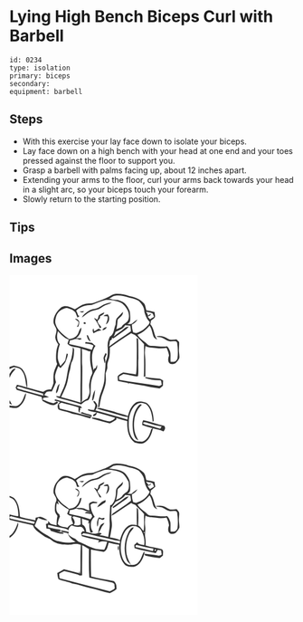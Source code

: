 # Lying High Bench Biceps Curl with Barbell
> 

``` 
id: 0234 
type: isolation 
primary: biceps 
secondary:  
equipment: barbell 
``` 

## Steps

 - With this exercise your lay face down to isolate your biceps.
 - Lay face down on a high bench with your head at one end and your toes pressed against the floor to support you.
 - Grasp a barbell with palms facing up, about 12 inches apart.
 - Extending your arms to the floor, curl your arms back towards your head in a slight arc, so your biceps touch your forearm.
 - Slowly return to the starting position.

## Tips


## Images

<svg width="250pt" height="300" viewBox="0 0 250 225" xmlns="http://www.w3.org/2000/svg">
  <g fill="#FFF">
    <path d="M0 0h250v225H0v-49.77c4.14.55 8.82 2.1 12.55-.68 5.63-4.2 9.13-11.23 9.37-18.22-2.3 2.6-2.77 6.2-4.45 9.15-1.85 3.52-4.59 7.16-8.66 8.12-2.94.31-5.88-.39-8.8-.66L0 173.96v-3.97c1.11.62 2.23 1.22 3.37 1.79-1.09-2.01-2.3-3.94-3.37-5.95v-29.72c1.73-4.68 5.19-8.31 8.31-12.09-4.31-.45-6.19 4.2-8.3 7.06L0 129.9v-5.31c1.91-.99 3.91-1.81 5.9-2.63 3.68.95 8.25 1.11 10.45 4.72 5.25 6.27 4.43 14.83 6.57 22.25-4.28-1.38-8.57-2.72-13-3.53-.58 1.23-1.17 2.47-1.77 3.71.52 1.01 1.05 2.01 1.57 3.02 10.95 3.18 21.92 6.26 32.9 9.34.36 1.72.75 3.45 1.12 5.17 4.62 2.22 9.06 5.49 14.34 5.69 2.64.23 4.48-1.98 6.49-3.29-.54-.55-1.09-1.1-1.63-1.64-1.5.86-3.01 1.7-4.54 2.52-5.07-.72-9.56-3.13-14.31-4.83.27-.87.53-1.73.79-2.58 2.53-.14 5.06-.33 7.57-.67-2.03-1.09-4.18-1.92-6.33-2.74 1.08-1.46 1.84-3.28 3.36-4.35 2.14-.82 4.52-.45 6.76-.63 1.91-4 3.77-8.02 5.44-12.13-.92-3.37-1.82-6.98-.89-10.45 1.02-3.78 2.47-7.43 3.94-11.06.75.67 2.24 2.01 2.98 2.67 2.76-3.07 6.17-5.9 7.29-10.05.96-2.8 2.35-5.55 2.32-8.58-.34-.17-1.02-.53-1.35-.71-1.16 2.89-1.1 6.06-1.97 9.01-1.88 2.82-4.33 5.19-6.46 7.82-1.21-3.16-2.85-6.23-3.35-9.6-.5-6.61.44-13.31 2.7-19.54-4.43-4.54-4.44-11.62-2.58-17.32 4.02 4.58 8.52 9.22 14.4 11.29-.62 1.81-1.35 3.6-1.76 5.47 4.21 5.15 11.79 3.71 17.41 6.19-.27 16.27.24 32.55-.2 48.82.05 7.65-.2 15.3.15 22.95-8.57-2.55-17.22-4.83-25.83-7.28 3.41-7.16 7.23-14.26 8.77-22.12.94-4.44 1.39-8.99 2.85-13.3 1.32-3.72.69-7.94 2.73-11.44 2.58-4.47 2.55-9.81 2.91-14.8.26-1.72-.81-3.12-1.67-4.47-.28 6.82-1.17 13.66-3.53 20.1-4.3 9.81-3.6 20.97-7.63 30.86-1.62 4.99-4.48 9.45-6.09 14.44-1.75-.23-3.5-.42-5.26-.54 1.72 2.32 4.74 2.72 7.31 3.51 8.83 2.32 17.67 4.63 26.31 7.58 2.63-2.51 5.56-4.89 9.23-5.6 4.25-4.57 3.04-11.18 3.43-16.85-.15-8.71 2.72-17.41 7.7-24.52 1.08-1.71.63-3.86.88-5.76-.75 1.53-1.47 3.07-2.19 4.62-.48.13-1.44.41-1.92.55-.21.56-.63 1.69-.84 2.26-2.05-10.61-4.17-22.88 2.57-32.3-1.54-1.24-3.08-2.49-4.44-3.93-2.88-.47-5.77-.83-8.67-1.14-.14.43-.43 1.29-.57 1.73 3.76.36 7.53.99 10.98 2.6-.69 1.97-1.36 3.96-2.1 5.92-9.89-3.22-20.04-5.43-30.19-7.67.42-1.64.83-3.28 1.22-4.93 4.15-.07 8.16-3.44 12.12-.81 1.04-.15 2.09-.29 3.13-.44l-.56-1.47c-2.25-.07-4.51-.12-6.77-.05 4.66-3.18 7.02-8.63 7.2-14.15-3.52 2.58-3.18 7.59-6.18 10.57-2.42 3.11-6.34 4.15-10.06 4.64-7.03-5.3-15.11-10.64-17.84-19.53-1.34-3.49-.28-7.17.66-10.61 1.75-6.18 7.9-10.3 14.05-11.13 4.17 1.08 8.76 2.45 11.44 6.09 1.08 2.15 1.67 4.51 2.81 6.63.95-.62 1.84-1.32 2.74-2.01-.47-.18-1.4-.55-1.86-.74-.66-2.21-1.57-4.34-2.66-6.38 5.44-5.43 13.1-7.43 20.59-7.51 6.25-2.23 12.38-5.2 18.92-6.63 7.34-.16 14.95 1 21.42 4.6 6.07 5 11.09 13.2 8.39 21.26-1.43 4.74-7.2 5.72-9.27 10.1-2.26.94-4.52 1.88-6.74 2.91 1.13-4.14 1.21-8.43 1.73-12.66 2.37-3.46 7.49-5.3 6.91-10.26-2.28 2.61-4.72 5.04-7.15 7.5-2.7 2.36-2.03 6.22-2.56 9.4-2.56 5.29-1.74 12.7-7.6 15.9-1.95 4.1-3.26 8.64-2.89 13.21.47 6.85.5 14.18-2.82 20.39.18 7.32-1.41 14.49-1.44 21.81-.23 7.39-3.17 14.28-5.65 21.13-2.1 5.64-2.04 11.73-3 17.6.47-.3 1.43-.91 1.9-1.22.57-4.28 1.57-8.49 2.47-12.71 2.07-6.89 5.44-13.48 6.05-20.74.39-3.7-.25-7.4-.08-11.1.81-3.01 2.63-5.8 2.14-9.05-.41-4.85 2.41-9.11 2.89-13.83.5-3.71.46-7.46.41-11.2 9.42-6.28 18.68-12.8 28.3-18.77 2.51 1.32 5.48 1.97 7.33 4.29 3.35 3.28 6.74 6.54 9.8 10.11-.26 14.37.45 28.76-.36 43.12.53-.12 1.61-.36 2.15-.48-.23-9.76.52-19.56-.64-29.28-.36-3.69.16-7.38.71-11.03 4.43 2.91 9.82 1.89 14.76 2.82 4.39.74 8.88.45 13.25-.29 1.47 3.24 2.73 6.6 3.28 10.14-1.21 3.06-1.93 6.91.1 9.77 2 2.64 5.56 1.54 8.19.66 2.15-1.8 3.81-4.16 5.19-6.57.66-2.41.03-4.97-.14-7.42-.68-4.8.46-9.62-.03-14.43-1.17-1.14-2.33-2.3-3.47-3.46-3.64.26-7.59 1.47-10.94-.63-4.63-2.78-10.13-5.13-15.55-3.13l.19.31c2.26.63 4.67.57 6.94 1.19 4.32 1.52 7.89 5.66 12.83 4.93 2.36.25 6.29-1.21 7.39 1.66 1 6.81 1.39 13.76.48 20.61-.05 1.26-.86 2.29-1.69 3.16-1.74 2.3-4.91 1.41-7.38 1.81-.65-4.61.56-9.37-.71-13.9-1.06-2.36-1.88-5.13-3.99-6.78-7.07 1.32-14.02-.94-21.1-.65-1.83.12-3.65-.44-4.91-1.8-4.35-4.39-10.26-7.27-13.27-12.91 6.38-2.45 11.65-6.92 16-12.1 3.01 4.23 3.47 9.48 5.18 14.24.75 2.27 3 3.31 4.99 4.29-4.64-6.13-3.85-14.67-9.13-20.37.3-1.56.58-3.11.85-4.68 1.79-1.42 3.75-2.69 5.19-4.49.57-2.28-.29-4.69-.48-7.01-3.58-.86-7.19-1.64-10.86-2.1-.76-2.92-1.14-6.02-2.59-8.7-4.99-5.89-12.5-9.03-19.98-10.28-6.07-2.24-12.58-3.45-19.07-2.9-3.13.22-5.6 2.3-8.23 3.76-5.69 3.03-11.92 4.83-17.86 7.28-4.28 2.12-9.24.91-13.7 2.39-5.06.98-8.83 4.73-13.36 6.89-5.32-2.47-11.6-6.23-17.42-2.92-6.01 4.77-11.04 11.73-11.07 19.69.13 3.74 2.97 6.54 3.99 9.99.66 3.78-1.79 7.24-1.5 11.01.28 3.34 2.1 6.28 3.98 8.97-2.8 5.95-3.03 12.63-2.98 19.08-.02 2.34.67 4.6 1.46 6.77-1.05 2.69-2.27 5.3-3.43 7.94-2.01 5.57-1.54 11.58-1.47 17.39-.61 2.97-2.11 5.66-3.12 8.5-3.83-.4-7.33.82-10.41 3.02-7.2-1.42-14.22-3.79-21.36-5.58.59-8.19-.88-16.89-5.82-23.62-2.67-3.85-7.61-4.25-11.69-5.62-1.97.64-3.96 1.27-5.92 1.95l-.01-.81V0m127.07 38.31c-4.34 1.4-7.69 4.93-12.19 5.95-2.97.91-6.27.88-8.92 2.66-3.84 2.51-7.88 5.11-10.02 9.35 3.72-2.49 6.82-5.9 10.95-7.78 3.5-1.92 7.6-2.05 11.31-3.34 2.84-1.41 5.39-3.34 8.17-4.85 2.98-1.53 6.6-1.72 9.14-4.07-2.89.3-5.71 1.09-8.44 2.08M92.6 48.47c2.05.52 4.95 2.15 6.2-.59-2.08.07-4.15.25-6.2.59m25.59 5.34c-.1 1.96-.78 3.77-1.84 5.4-1.23-1.02-2.48-2.21-4.23-2 3.48 3.91 5.99 8.49 7.83 13.37.49-.38 1.47-1.13 1.96-1.51-1.3-1.78-2.58-3.58-4.08-5.21-.36-.88-.71-1.76-1.07-2.64 1.05-1.41 2.09-2.83 3.16-4.23l.36-2.54c2.1-1.36 5.16-2.34 5.5-5.21-2.75 1.09-5.52 2.38-7.59 4.57m6.52.47c1.76.11 3.53.11 5.29.34 1.06 3.61-.91 7.29-2.06 10.68 4.41-2.4 6.03-9.78 2.16-13.28-1.89.53-4.04.67-5.39 2.26M86.9 58.13c1.53 1.21 3.19 2.26 4.6 3.6.63 2.54-.7 4.74-2.1 6.72.44-.03 1.31-.07 1.74-.09.93-2.09 1.43-4.31 1.39-6.6-1.06-2.28-2.86-4.28-5.63-3.63m11.54 4.9c-.91 1.48 1.68 2.34 2.55 1.31.96-1.46-1.72-2.46-2.55-1.31m24.62 9.81c2.77.33 4.62-1.63 6.09-3.68-2.82-.47-4.63 1.62-6.09 3.68M111.37 77c3.41-1.73 6.82-3.59 10.73-3.88-1.24-.81-2.54-1.53-3.85-2.22-1.91 1.25-3.9 2.39-5.89 3.5-.25-.95-.74-2.85-.99-3.79-1.61 1.92-.95 4.31 0 6.39m-8.86 2.53c.63 3.43 1.73 7.18 5.3 8.59-1.39-2.69-2.62-5.46-3.74-8.27l-1.56-.32m66.11 3.84c.52 11.86.24 23.75.11 35.62-.25 4.24-.05 8.55-.99 12.72-5.58-1.12-11.23-1.73-16.84-2.64-2.57 1.39-5.63 2.5-7.36 4.94-.1 2.1.16 4.19.32 6.27 4.48 1.27 9.13 1.75 13.65 2.87.16.43.49 1.28.65 1.71l.04-1.7c6.85 1.44 13.78 2.56 20.72 3.53 6.65 1.51 13.39 2.75 20.18 3.47 1.68-.95 3.02-2.39 4.49-3.62-.01-2.27.08-4.54.24-6.81-1.88-1.65-4.26-2.52-6.73-2.71-5.63-.46-11.24-1.05-16.82-1.87l-.04 1.29c5.51 1.42 11.08 2.89 16.81 2.9 1.34.15 2.81-.05 4.05.61.34 1.79.55 3.6.88 5.39-1.28.59-2.44 1.85-3.98 1.52-17.44-2.92-35.08-4.73-52.47-8.04-.09-1.47-.17-2.93-.25-4.39 1.96-1.08 3.89-2.22 5.8-3.37 4.96.68 9.82 1.91 14.75 2.77 1.52-.02 3.41.82 4.75-.06.94-7.91-.28-15.85.48-23.77-.25-8.59.16-17.18-.48-25.77-.49-.21-1.47-.65-1.96-.86m-41.39 20.09c-.86 2.16-2.27 4.19-2.52 6.54.31 2.39 1 4.7 1.59 7.03 1.18-2.3 1.13-4.82.28-7.2.82-1.81 1.7-3.6 2.38-5.46-.55-.36-1.15-.62-1.73-.91m-64.22 46.42c-.45 2.22-1.94 4.62-.82 6.86 3.01-3.45 3.08-8.57 4.36-12.83-1.72 1.63-3.11 3.58-3.54 5.97m50.56 2.14c-2.62 4.14-3.72 9-3.95 13.85.3 0 .91.01 1.21.01 2.08-4.25 2.15-9.22 2.74-13.86m-52.34 12.73c-1.29-.04-1.58.56-.88 1.82 2.3.47 4.61.94 6.88 1.58-3.5 2.04-4.26 6.31-2.34 9.75 5.8 2.88 12.56 2.83 18.31 5.88 8.16 1.04 15.91 4.04 23.85 6.11.51-.73 1.01-1.46 1.51-2.19-14.06-3.41-27.95-7.49-42-10.91-.27-2.01-.57-4.01-.88-6.01 1.39-.5 2.65-2.08 4.23-1.51 7.22 2.02 14.53 3.69 21.65 6.04.31 2.35-1.08 5.74 1.87 6.96-.1-.85-.3-2.54-.39-3.38l.76.29c-.02-.77-.07-2.33-.1-3.1.61.07 1.83.22 2.44.3-.7-.9-.88-2.48-2.2-2.67-10.96-2.77-21.75-6.21-32.71-8.96m50 2.29c.2 1.85 2.08 3.28 2.7 5.1-.07 2.31-1.06 4.45-1.68 6.64-2.63.07-5.17-.55-7.73-1.02-.12.32-.35.98-.47 1.3 3.48 1.92 7.54 2.11 11.35 2.88-1.01 1.82-5.29 2.57-4.31 4.91 2.5.46 4.84-2.34 4.72-4.75 8.03 2.45 16.17 4.51 24.23 6.86-1.17 2.82-4.41 3.85-7.02 4.93-7.94-.81-15.34-5.18-23.32-5.08-1.74.97.95 1.69 1.72 1.87 7.14 2.17 14.37 3.99 21.57 5.91 3.07-1.27 5.93-3.08 8.69-4.92.04-.58.1-1.74.13-2.32 4.75 1.62 9.61 2.87 14.48 4.07-.42 10.08.79 22.4 9.94 28.51 4.29.59 8.98 2.86 13.02.17 6.61-3.95 9.47-11.79 11.04-18.95 4.66 1.28 9.51 1.97 13.94 3.97 2.17-1.91 3.19-5.04.9-7.34-9.33-2.06-18.29-5.48-27.64-7.49-1.25 1.97-1.48 4.25-1.36 6.54 4.45 1.5 8.9 3.06 13.52 3.99-.59.59-1.18 1.19-1.76 1.79-1.54 6.43-4.76 14.2-11.72 16.14-4-.25-9.02.41-11.8-3.16-5.46-6.07-6.39-14.72-6.09-22.56-.01-7.4 2.2-14.89 6.8-20.76 3.09-3.73 8.12-6.23 12.92-4.44 1 .37 2.01.72 3.03 1.06 6.96 5.66 8.13 15.18 8.95 23.54.32-.3.97-.9 1.29-1.2-.14-8.37-2.06-17.97-8.93-23.47-4.77-2.3-11.22-3.68-15.74-.07-5.33 4.16-7.82 10.77-9.47 17.12-6.03-2.71-12.71-3.44-18.79-5.98-5.86-1.46-11.67-3.13-17.53-4.58a6.636 6.636 0 0 0-5.12.58c10.32 3.3 20.87 5.81 31.23 8.96 3.3.88 6.54 2.22 10.02 2.12l-.44 3.58c-14.09-4.37-28.39-8.02-42.55-12.17 1.45-2.59 3.76-5.9 1.62-8.79-1.15-1.4-2.09-4.16-4.34-3.49m58.97 7.19c-6.91 9.32-7.78 21.69-6.25 32.83 1.01 4.5 1.98 10.25 6.99 11.93-2.03-3.82-4.15-7.65-4.92-11.96-2.06-12.23-.28-26.47 9.5-35.12-2.14-2.04-4.03.82-5.32 2.32m-75.94 8.75c4.8 1.74 9.82 2.73 14.62 4.45l.28-.55c-.06-.31-.18-.95-.24-1.27-4.13-1.64-8.76-1.75-12.66-4.08-.67.47-1.34.96-2 1.45z"/>
    <path d="M140.13 27.33c5.85-1.05 11.72.37 17.29 2.06 4.82 1.33 10.05 2 14.22 4.95 3.87 3.93 7.5 8.81 7.34 14.61 1.47 4.79 3.41 9.66 7.11 13.22-.45 1.11-.87 2.24-1.45 3.28-4.35 5.27-9.96 9.73-16.73 11.34-1.25-.3-2.49-.59-3.73-.9-1.28-3.3-1.68-6.85-1.77-10.37 3.18-1.27 5.65-3.79 7.36-6.7-2.52 1.38-4.75 3.21-6.86 5.15-1.89 1.5-4.42.71-6.62.91 2.04-.98 3.64-2.67 3.86-5.01.2-4.14.12-8.38-.78-12.44-2.17-5.21-5.47-10.68-11.01-12.75-3-1.53-6.38-2.04-9.71-2.02-2.43.12-4.5-1.57-6.94-1.5 3.09-.72 5.14-3.76 8.42-3.83zM181.1 48.59c2.86.54 5.82.85 8.51 2.03 1.32 1.22 1.4 3.22 2.16 4.78-1.79 1.03-3.57 2.08-5.35 3.12-1.04-1.21-2.07-2.44-3.07-3.67 1.08-.57 2.21-1.03 3.36-1.46l1.17-2.04c-.46.18-1.37.53-1.83.7l-2.48 1.73c.23-2.15-1.43-3.58-2.47-5.19z"/>
    <path d="M140.63 75.32c4.79-2.22 10.19-3.94 12.91-8.9 2.23.27 4.47.48 6.71.65.51 2.42.85 4.89.82 7.37-9.62 6.84-19.62 13.15-29.04 20.25.65-2.66 1.07-5.36 1.35-8.08 2.17.08 2.35-1.93 2.8-3.54.45.18 1.33.55 1.77.74 5.5-3.8 10.82-7.82 16.31-11.64 1.61-1.01 2.8-2.51 3.88-4.05-2.22.47-4.45 1.2-6.11 2.81-4.31 3.92-9.42 6.8-13.83 10.58 1.01-1.98 1.77-4.07 2.43-6.19zM95.87 97.66c3.32 1 6.71 1.86 9.81 3.46.57-.14 1.14-.29 1.71-.43-.82 7.38-.62 14.93 1.11 22.16.65 2.98 2.38 6.28.58 9.19-1.9 3.34-2.23 7.2-3.03 10.88-1.13 4.65.86 9.4-.07 14.07-.59 2.29-1.71 4.39-2.51 6.6-2.88 1.55-5.74 3.13-8.28 5.22 1.75-3 1.04-6.5 1.23-9.79-.1-12.68.35-25.37.16-38.06-1.01-7.75.28-15.56-.71-23.3zM9.55 148.92c.57-.31 1.71-.95 2.28-1.27 10.8 3.44 21.94 5.8 32.66 9.5.1.67.29 2.01.38 2.69-11.23-2.84-22.34-6.12-33.48-9.31-.46-.41-1.38-1.21-1.84-1.61zM176.87 195.92c2.12-1.91 4.69-.42 7 .15 5.86 2 11.91 3.27 17.94 4.63-.43.75-1.3 2.23-1.73 2.98-5.44-1.26-10.61-3.46-16.06-4.69-2.47-.79-5.48-.76-7.15-3.07z"/>
  </g>
  <g fill="#333">
    <path d="M131.69 28.64c2.63-1.46 5.1-3.54 8.23-3.76 6.49-.55 13 .66 19.07 2.9 7.48 1.25 14.99 4.39 19.98 10.28 1.45 2.68 1.83 5.78 2.59 8.7 3.67.46 7.28 1.24 10.86 2.1.19 2.32 1.05 4.73.48 7.01-1.44 1.8-3.4 3.07-5.19 4.49-.27 1.57-.55 3.12-.85 4.68 5.28 5.7 4.49 14.24 9.13 20.37-1.99-.98-4.24-2.02-4.99-4.29-1.71-4.76-2.17-10.01-5.18-14.24-4.35 5.18-9.62 9.65-16 12.1 3.01 5.64 8.92 8.52 13.27 12.91 1.26 1.36 3.08 1.92 4.91 1.8 7.08-.29 14.03 1.97 21.1.65 2.11 1.65 2.93 4.42 3.99 6.78 1.27 4.53.06 9.29.71 13.9 2.47-.4 5.64.49 7.38-1.81.83-.87 1.64-1.9 1.69-3.16.91-6.85.52-13.8-.48-20.61-1.1-2.87-5.03-1.41-7.39-1.66-4.94.73-8.51-3.41-12.83-4.93-2.27-.62-4.68-.56-6.94-1.19l-.19-.31c5.42-2 10.92.35 15.55 3.13 3.35 2.1 7.3.89 10.94.63 1.14 1.16 2.3 2.32 3.47 3.46.49 4.81-.65 9.63.03 14.43.17 2.45.8 5.01.14 7.42-1.38 2.41-3.04 4.77-5.19 6.57-2.63.88-6.19 1.98-8.19-.66-2.03-2.86-1.31-6.71-.1-9.77-.55-3.54-1.81-6.9-3.28-10.14-4.37.74-8.86 1.03-13.25.29-4.94-.93-10.33.09-14.76-2.82-.55 3.65-1.07 7.34-.71 11.03 1.16 9.72.41 19.52.64 29.28-.54.12-1.62.36-2.15.48.81-14.36.1-28.75.36-43.12-3.06-3.57-6.45-6.83-9.8-10.11-1.85-2.32-4.82-2.97-7.33-4.29-9.62 5.97-18.88 12.49-28.3 18.77.05 3.74.09 7.49-.41 11.2-.48 4.72-3.3 8.98-2.89 13.83.49 3.25-1.33 6.04-2.14 9.05-.17 3.7.47 7.4.08 11.1-.61 7.26-3.98 13.85-6.05 20.74-.9 4.22-1.9 8.43-2.47 12.71-.47.31-1.43.92-1.9 1.22.96-5.87.9-11.96 3-17.6 2.48-6.85 5.42-13.74 5.65-21.13.03-7.32 1.62-14.49 1.44-21.81 3.32-6.21 3.29-13.54 2.82-20.39-.37-4.57.94-9.11 2.89-13.21 5.86-3.2 5.04-10.61 7.6-15.9.53-3.18-.14-7.04 2.56-9.4 2.43-2.46 4.87-4.89 7.15-7.5.58 4.96-4.54 6.8-6.91 10.26-.52 4.23-.6 8.52-1.73 12.66 2.22-1.03 4.48-1.97 6.74-2.91 2.07-4.38 7.84-5.36 9.27-10.1 2.7-8.06-2.32-16.26-8.39-21.26-6.47-3.6-14.08-4.76-21.42-4.6-6.54 1.43-12.67 4.4-18.92 6.63-7.49.08-15.15 2.08-20.59 7.51 1.09 2.04 2 4.17 2.66 6.38.46.19 1.39.56 1.86.74-.9.69-1.79 1.39-2.74 2.01-1.14-2.12-1.73-4.48-2.81-6.63-2.68-3.64-7.27-5.01-11.44-6.09-6.15.83-12.3 4.95-14.05 11.13-.94 3.44-2 7.12-.66 10.61 2.73 8.89 10.81 14.23 17.84 19.53 3.72-.49 7.64-1.53 10.06-4.64 3-2.98 2.66-7.99 6.18-10.57-.18 5.52-2.54 10.97-7.2 14.15 2.26-.07 4.52-.02 6.77.05l.56 1.47c-1.04.15-2.09.29-3.13.44-3.96-2.63-7.97.74-12.12.81-.39 1.65-.8 3.29-1.22 4.93 10.15 2.24 20.3 4.45 30.19 7.67.74-1.96 1.41-3.95 2.1-5.92-3.45-1.61-7.22-2.24-10.98-2.6.14-.44.43-1.3.57-1.73 2.9.31 5.79.67 8.67 1.14 1.36 1.44 2.9 2.69 4.44 3.93-6.74 9.42-4.62 21.69-2.57 32.3.21-.57.63-1.7.84-2.26.48-.14 1.44-.42 1.92-.55.72-1.55 1.44-3.09 2.19-4.62-.25 1.9.2 4.05-.88 5.76-4.98 7.11-7.85 15.81-7.7 24.52-.39 5.67.82 12.28-3.43 16.85-3.67.71-6.6 3.09-9.23 5.6-8.64-2.95-17.48-5.26-26.31-7.58-2.57-.79-5.59-1.19-7.31-3.51 1.76.12 3.51.31 5.26.54 1.61-4.99 4.47-9.45 6.09-14.44 4.03-9.89 3.33-21.05 7.63-30.86 2.36-6.44 3.25-13.28 3.53-20.1.86 1.35 1.93 2.75 1.67 4.47-.36 4.99-.33 10.33-2.91 14.8-2.04 3.5-1.41 7.72-2.73 11.44-1.46 4.31-1.91 8.86-2.85 13.3-1.54 7.86-5.36 14.96-8.77 22.12 8.61 2.45 17.26 4.73 25.83 7.28-.35-7.65-.1-15.3-.15-22.95.44-16.27-.07-32.55.2-48.82-5.62-2.48-13.2-1.04-17.41-6.19.41-1.87 1.14-3.66 1.76-5.47-5.88-2.07-10.38-6.71-14.4-11.29-1.86 5.7-1.85 12.78 2.58 17.32-2.26 6.23-3.2 12.93-2.7 19.54.5 3.37 2.14 6.44 3.35 9.6 2.13-2.63 4.58-5 6.46-7.82.87-2.95.81-6.12 1.97-9.01.33.18 1.01.54 1.35.71.03 3.03-1.36 5.78-2.32 8.58-1.12 4.15-4.53 6.98-7.29 10.05-.74-.66-2.23-2-2.98-2.67-1.47 3.63-2.92 7.28-3.94 11.06-.93 3.47-.03 7.08.89 10.45-1.67 4.11-3.53 8.13-5.44 12.13-2.24.18-4.62-.19-6.76.63-1.52 1.07-2.28 2.89-3.36 4.35 2.15.82 4.3 1.65 6.33 2.74-2.51.34-5.04.53-7.57.67-.26.85-.52 1.71-.79 2.58 4.75 1.7 9.24 4.11 14.31 4.83 1.53-.82 3.04-1.66 4.54-2.52.54.54 1.09 1.09 1.63 1.64-2.01 1.31-3.85 3.52-6.49 3.29-5.28-.2-9.72-3.47-14.34-5.69-.37-1.72-.76-3.45-1.12-5.17-10.98-3.08-21.95-6.16-32.9-9.34-.52-1.01-1.05-2.01-1.57-3.02.6-1.24 1.19-2.48 1.77-3.71 4.43.81 8.72 2.15 13 3.53-2.14-7.42-1.32-15.98-6.57-22.25-2.2-3.61-6.77-3.77-10.45-4.72-1.99.82-3.99 1.64-5.9 2.63v-3.63l.01.81c1.96-.68 3.95-1.31 5.92-1.95 4.08 1.37 9.02 1.77 11.69 5.62 4.94 6.73 6.41 15.43 5.82 23.62 7.14 1.79 14.16 4.16 21.36 5.58 3.08-2.2 6.58-3.42 10.41-3.02 1.01-2.84 2.51-5.53 3.12-8.5-.07-5.81-.54-11.82 1.47-17.39 1.16-2.64 2.38-5.25 3.43-7.94-.79-2.17-1.48-4.43-1.46-6.77-.05-6.45.18-13.13 2.98-19.08-1.88-2.69-3.7-5.63-3.98-8.97-.29-3.77 2.16-7.23 1.5-11.01-1.02-3.45-3.86-6.25-3.99-9.99.03-7.96 5.06-14.92 11.07-19.69 5.82-3.31 12.1.45 17.42 2.92 4.53-2.16 8.3-5.91 13.36-6.89 4.46-1.48 9.42-.27 13.7-2.39 5.94-2.45 12.17-4.25 17.86-7.28m8.44-1.31c-3.28.07-5.33 3.11-8.42 3.83 2.44-.07 4.51 1.62 6.94 1.5 3.33-.02 6.71.49 9.71 2.02 5.54 2.07 8.84 7.54 11.01 12.75.9 4.06.98 8.3.78 12.44-.22 2.34-1.82 4.03-3.86 5.01 2.2-.2 4.73.59 6.62-.91 2.11-1.94 4.34-3.77 6.86-5.15-1.71 2.91-4.18 5.43-7.36 6.7.09 3.52.49 7.07 1.77 10.37 1.24.31 2.48.6 3.73.9 6.77-1.61 12.38-6.07 16.73-11.34.58-1.04 1-2.17 1.45-3.28-3.7-3.56-5.64-8.43-7.11-13.22.16-5.8-3.47-10.68-7.34-14.61-4.17-2.95-9.4-3.62-14.22-4.95-5.57-1.69-11.44-3.11-17.29-2.06m40.97 21.26c1.04 1.61 2.7 3.04 2.47 5.19l2.48-1.73c.46-.17 1.37-.52 1.83-.7l-1.17 2.04c-1.15.43-2.28.89-3.36 1.46 1 1.23 2.03 2.46 3.07 3.67 1.78-1.04 3.56-2.09 5.35-3.12-.76-1.56-.84-3.56-2.16-4.78-2.69-1.18-5.65-1.49-8.51-2.03m-40.47 26.73c-.66 2.12-1.42 4.21-2.43 6.19 4.41-3.78 9.52-6.66 13.83-10.58 1.66-1.61 3.89-2.34 6.11-2.81-1.08 1.54-2.27 3.04-3.88 4.05-5.49 3.82-10.81 7.84-16.31 11.64-.44-.19-1.32-.56-1.77-.74-.45 1.61-.63 3.62-2.8 3.54-.28 2.72-.7 5.42-1.35 8.08 9.42-7.1 19.42-13.41 29.04-20.25.03-2.48-.31-4.95-.82-7.37-2.24-.17-4.48-.38-6.71-.65-2.72 4.96-8.12 6.68-12.91 8.9M95.87 97.66c.99 7.74-.3 15.55.71 23.3.19 12.69-.26 25.38-.16 38.06-.19 3.29.52 6.79-1.23 9.79 2.54-2.09 5.4-3.67 8.28-5.22.8-2.21 1.92-4.31 2.51-6.6.93-4.67-1.06-9.42.07-14.07.8-3.68 1.13-7.54 3.03-10.88 1.8-2.91.07-6.21-.58-9.19-1.73-7.23-1.93-14.78-1.11-22.16-.57.14-1.14.29-1.71.43-3.1-1.6-6.49-2.46-9.81-3.46M9.55 148.92c.46.4 1.38 1.2 1.84 1.61 11.14 3.19 22.25 6.47 33.48 9.31-.09-.68-.28-2.02-.38-2.69-10.72-3.7-21.86-6.06-32.66-9.5-.57.32-1.71.96-2.28 1.27z"/>
    <path d="M127.07 38.31c2.73-.99 5.55-1.78 8.44-2.08-2.54 2.35-6.16 2.54-9.14 4.07-2.78 1.51-5.33 3.44-8.17 4.85-3.71 1.29-7.81 1.42-11.31 3.34-4.13 1.88-7.23 5.29-10.95 7.78 2.14-4.24 6.18-6.84 10.02-9.35 2.65-1.78 5.95-1.75 8.92-2.66 4.5-1.02 7.85-4.55 12.19-5.95zM92.6 48.47c2.05-.34 4.12-.52 6.2-.59-1.25 2.74-4.15 1.11-6.2.59zM118.19 53.81c2.07-2.19 4.84-3.48 7.59-4.57-.34 2.87-3.4 3.85-5.5 5.21l-.36 2.54c-1.07 1.4-2.11 2.82-3.16 4.23.36.88.71 1.76 1.07 2.64 1.5 1.63 2.78 3.43 4.08 5.21-.49.38-1.47 1.13-1.96 1.51-1.84-4.88-4.35-9.46-7.83-13.37 1.75-.21 3 .98 4.23 2 1.06-1.63 1.74-3.44 1.84-5.4z"/>
    <path d="M124.71 54.28c1.35-1.59 3.5-1.73 5.39-2.26 3.87 3.5 2.25 10.88-2.16 13.28 1.15-3.39 3.12-7.07 2.06-10.68-1.76-.23-3.53-.23-5.29-.34zM86.9 58.13c2.77-.65 4.57 1.35 5.63 3.63.04 2.29-.46 4.51-1.39 6.6-.43.02-1.3.06-1.74.09 1.4-1.98 2.73-4.18 2.1-6.72-1.41-1.34-3.07-2.39-4.6-3.6zM98.44 63.03c.83-1.15 3.51-.15 2.55 1.31-.87 1.03-3.46.17-2.55-1.31zM123.06 72.84c1.46-2.06 3.27-4.15 6.09-3.68-1.47 2.05-3.32 4.01-6.09 3.68zM111.37 77c-.95-2.08-1.61-4.47 0-6.39.25.94.74 2.84.99 3.79 1.99-1.11 3.98-2.25 5.89-3.5 1.31.69 2.61 1.41 3.85 2.22-3.91.29-7.32 2.15-10.73 3.88zM102.51 79.53l1.56.32c1.12 2.81 2.35 5.58 3.74 8.27-3.57-1.41-4.67-5.16-5.3-8.59zM168.62 83.37c.49.21 1.47.65 1.96.86.64 8.59.23 17.18.48 25.77-.76 7.92.46 15.86-.48 23.77-1.34.88-3.23.04-4.75.06-4.93-.86-9.79-2.09-14.75-2.77-1.91 1.15-3.84 2.29-5.8 3.37.08 1.46.16 2.92.25 4.39 17.39 3.31 35.03 5.12 52.47 8.04 1.54.33 2.7-.93 3.98-1.52-.33-1.79-.54-3.6-.88-5.39-1.24-.66-2.71-.46-4.05-.61-5.73-.01-11.3-1.48-16.81-2.9l.04-1.29c5.58.82 11.19 1.41 16.82 1.87 2.47.19 4.85 1.06 6.73 2.71-.16 2.27-.25 4.54-.24 6.81-1.47 1.23-2.81 2.67-4.49 3.62-6.79-.72-13.53-1.96-20.18-3.47-6.94-.97-13.87-2.09-20.72-3.53l-.04 1.7c-.16-.43-.49-1.28-.65-1.71-4.52-1.12-9.17-1.6-13.65-2.87-.16-2.08-.42-4.17-.32-6.27 1.73-2.44 4.79-3.55 7.36-4.94 5.61.91 11.26 1.52 16.84 2.64.94-4.17.74-8.48.99-12.72.13-11.87.41-23.76-.11-35.62zM127.23 103.46c.58.29 1.18.55 1.73.91-.68 1.86-1.56 3.65-2.38 5.46.85 2.38.9 4.9-.28 7.2-.59-2.33-1.28-4.64-1.59-7.03.25-2.35 1.66-4.38 2.52-6.54zM.01 131.08c2.11-2.86 3.99-7.51 8.3-7.06-3.12 3.78-6.58 7.41-8.31 12.09v-6.21l.01 1.18zM63.01 149.88c.43-2.39 1.82-4.34 3.54-5.97-1.28 4.26-1.35 9.38-4.36 12.83-1.12-2.24.37-4.64.82-6.86zM113.57 152.02c-.59 4.64-.66 9.61-2.74 13.86-.3 0-.91-.01-1.21-.01.23-4.85 1.33-9.71 3.95-13.85zM17.47 165.48c1.68-2.95 2.15-6.55 4.45-9.15-.24 6.99-3.74 14.02-9.37 18.22-3.73 2.78-8.41 1.23-12.55.68v-1.27l.01-1.02c2.92.27 5.86.97 8.8.66 4.07-.96 6.81-4.6 8.66-8.12zM61.23 164.75c10.96 2.75 21.75 6.19 32.71 8.96 1.32.19 1.5 1.77 2.2 2.67-.61-.08-1.83-.23-2.44-.3.03.77.08 2.33.1 3.1l-.76-.29c.09.84.29 2.53.39 3.38-2.95-1.22-1.56-4.61-1.87-6.96-7.12-2.35-14.43-4.02-21.65-6.04-1.58-.57-2.84 1.01-4.23 1.51.31 2 .61 4 .88 6.01 14.05 3.42 27.94 7.5 42 10.91-.5.73-1 1.46-1.51 2.19-7.94-2.07-15.69-5.07-23.85-6.11-5.75-3.05-12.51-3-18.31-5.88-1.92-3.44-1.16-7.71 2.34-9.75-2.27-.64-4.58-1.11-6.88-1.58-.7-1.26-.41-1.86.88-1.82z"/>
    <path d="M0 165.83c1.07 2.01 2.28 3.94 3.37 5.95-1.14-.57-2.26-1.17-3.37-1.79v-4.16zM111.23 167.04c2.25-.67 3.19 2.09 4.34 3.49 2.14 2.89-.17 6.2-1.62 8.79 14.16 4.15 28.46 7.8 42.55 12.17l.44-3.58c-3.48.1-6.72-1.24-10.02-2.12-10.36-3.15-20.91-5.66-31.23-8.96 1.57-.87 3.4-1.09 5.12-.58 5.86 1.45 11.67 3.12 17.53 4.58 6.08 2.54 12.76 3.27 18.79 5.98 1.65-6.35 4.14-12.96 9.47-17.12 4.52-3.61 10.97-2.23 15.74.07 6.87 5.5 8.79 15.1 8.93 23.47-.32.3-.97.9-1.29 1.2-.82-8.36-1.99-17.88-8.95-23.54-1.02-.34-2.03-.69-3.03-1.06-4.8-1.79-9.83.71-12.92 4.44-4.6 5.87-6.81 13.36-6.8 20.76-.3 7.84.63 16.49 6.09 22.56 2.78 3.57 7.8 2.91 11.8 3.16 6.96-1.94 10.18-9.71 11.72-16.14.58-.6 1.17-1.2 1.76-1.79-4.62-.93-9.07-2.49-13.52-3.99-.12-2.29.11-4.57 1.36-6.54 9.35 2.01 18.31 5.43 27.64 7.49 2.29 2.3 1.27 5.43-.9 7.34-4.43-2-9.28-2.69-13.94-3.97-1.57 7.16-4.43 15-11.04 18.95-4.04 2.69-8.73.42-13.02-.17-9.15-6.11-10.36-18.43-9.94-28.51-4.87-1.2-9.73-2.45-14.48-4.07-.03.58-.09 1.74-.13 2.32-2.76 1.84-5.62 3.65-8.69 4.92-7.2-1.92-14.43-3.74-21.57-5.91-.77-.18-3.46-.9-1.72-1.87 7.98-.1 15.38 4.27 23.32 5.08 2.61-1.08 5.85-2.11 7.02-4.93-8.06-2.35-16.2-4.41-24.23-6.86.12 2.41-2.22 5.21-4.72 4.75-.98-2.34 3.3-3.09 4.31-4.91-3.81-.77-7.87-.96-11.35-2.88.12-.32.35-.98.47-1.3 2.56.47 5.1 1.09 7.73 1.02.62-2.19 1.61-4.33 1.68-6.64-.62-1.82-2.5-3.25-2.7-5.1m65.64 28.88c1.67 2.31 4.68 2.28 7.15 3.07 5.45 1.23 10.62 3.43 16.06 4.69.43-.75 1.3-2.23 1.73-2.98-6.03-1.36-12.08-2.63-17.94-4.63-2.31-.57-4.88-2.06-7-.15z"/>
    <path d="M170.2 174.23c1.29-1.5 3.18-4.36 5.32-2.32-9.78 8.65-11.56 22.89-9.5 35.12.77 4.31 2.89 8.14 4.92 11.96-5.01-1.68-5.98-7.43-6.99-11.93-1.53-11.14-.66-23.51 6.25-32.83zM94.26 182.98c.66-.49 1.33-.98 2-1.45 3.9 2.33 8.53 2.44 12.66 4.08.06.32.18.96.24 1.27l-.28.55c-4.8-1.72-9.82-2.71-14.62-4.45z"/>
  </g>
</svg>

<svg width="250pt" height="300" viewBox="0 0 250 225" xmlns="http://www.w3.org/2000/svg">
  <g fill="#FFF">
    <path d="M0 0h250v225H0V123.15c6.21-3.65 10.04-10.24 11.61-17.13l-.32-3.5c-2.41 6.81-5.02 14.05-11.29 18.3V99.24c10.31 2.67 20.72 4.91 31.1 7.27 2.07 6.54 8.64 9.76 13.68 13.74 3.41 2.94 8.18 3.4 11.51 6.47 7.22 5.73 16.86 5.71 25.61 5.51 4.25-1.2 8.71-1.5 12.78.49-1.08 12.89-.05 25.83-.79 38.73-.57-1.43-1.11-2.86-1.62-4.3.09 1 .17 2 .26 3-6.76-1.8-13.6-3.28-20.32-5.26-2.9 1.78-5.89 3.41-8.87 5.04.45 2.67.53 5.48 1.64 7.99 5.8 2.76 12.44 3.03 18.28 5.78 8.09 1.17 15.72 4.2 23.67 6.01 8.83 1.79 17.32 5 26.14 6.82 3.19-1.38 6.39-3.04 8.96-5.41.08-3.85-.3-7.99-3.61-10.49-9.99-2.29-20.25-3.48-30.1-6.32-.56-11.82-.4-23.68-.35-35.51 5.66.84 11.23 2.28 16.91 2.94 4.96-1.78 5.37-7.93 6.77-12.25 4.56 1.2 9.17 2.25 13.85 2.91-.11 8.73.86 18.47 6.72 25.4 2.94 3.91 8.29 3.62 12.68 3.79 6.66-1.33 10.54-7.8 12.81-13.68.56-2.13 1.89-4.47 1.03-6.68-3.04 4.3-3.52 10.19-7.48 14-2.32 3.25-6.34 4.19-10.13 3.8-2.25-4.7-5.02-9.29-5.84-14.52-1.28-9.43-.33-19.43 4.41-27.82 1.51-2.58 4.09-4.44 5.16-7.28-3.61-.18-5.3 3.9-7.03 6.43-5.69 11.24-6.8 24.97-2.26 36.8.99 2.77 3.67 4.33 5.57 6.41-5.36.68-9.07-3.89-10.9-8.32-3.79-9.39-3.38-20.13-.03-29.59 1.95-5.45 5.46-10.8 10.98-13.12 1.81-1.07 3.96-.35 5.92-.3 2.98 1.16 6.19 2.47 7.68 5.55 3.23 5.85 5.05 12.94 3.89 19.6-3.22-.94-7.32-.61-9.23-3.93-1.3 1.2-2.6 2.41-3.89 3.62.1 1.46.12 2.93.4 4.37 9.09 3.1 18.72 4.29 28.05 6.51 1.03-1.32 1.76-2.84 2.51-4.32 1.56.22 3.11.44 4.67.67.22 1.92.47 3.83.75 5.74-1.58.72-3.22 1.72-5.02 1.14-5.98-1.18-12.05-1.79-18.09-2.46.26.62.79 1.88 1.05 2.51 6.21 1.85 12.72 2.68 19.15 3.36 1.71-.91 3.1-2.28 4.59-3.48-.43-2.75 1.47-7.05-1.92-8.38-6.88-2.28-14.23-2.71-21.14-4.97.21-3.56.2-7.15-.45-10.67-1.09-4.49.73-9.01.01-13.53-.8-5.05-.65-10.19.27-15.21 4.33 2.94 9.66 1.93 14.54 2.82 4.47.78 9.03.53 13.48-.26 1.48 3.27 2.77 6.64 3.27 10.2-1.22 3.03-1.9 6.83.08 9.68 1.99 2.68 5.6 1.6 8.25.69 2.23-1.92 4.02-4.41 5.35-7.02.39-3.96-.81-7.88-.56-11.84.02-3.01.89-6.08.07-9.05-.86-1.46-2.07-2.68-3.14-3.98-3.25.11-6.7 1.41-9.83-.01-2.74-1.06-5.13-2.9-7.95-3.8-3.25-1-6.72-.49-10.04-.22 2.53 1.6 5.61 1.03 8.37 1.79 4.26 1.61 7.84 5.66 12.75 4.93 2.36.23 6.23-1.18 7.36 1.66.99 6.8 1.41 13.74.5 20.59-.04 1.27-.85 2.3-1.68 3.17-1.73 2.36-4.95 1.41-7.43 1.78-.52-4.29.31-8.63-.41-12.9-1-2.72-1.99-5.8-4.26-7.74-7.08 1.35-14.06-.94-21.16-.64-1.83.14-3.64-.44-4.89-1.82-4.33-4.4-10.28-7.24-13.22-12.91 6.33-2.44 11.63-6.84 15.89-12.06 3 3.99 3.57 8.99 5.03 13.6.69 2.53 2.96 3.98 5.27 4.87-4.93-5.98-3.76-14.71-9.19-20.35.31-1.55.6-3.1.87-4.65 1.95-1.55 3.87-3.14 5.69-4.84-.36-2.23-.7-4.45-1.06-6.68-3.56-.87-7.13-1.64-10.77-2.07-1.09-3.69-1.16-8.21-4.5-10.72-5.11-4.85-11.96-7.25-18.77-8.45-5.74-2.26-11.97-3.13-18.12-2.76-3.19.17-5.75 2.24-8.41 3.76-5.96 3.18-12.5 5-18.7 7.63-3.83 1.7-8.19.67-12.16 1.88-5.39.99-9.65 4.63-14.25 7.33-3.91-2.18-8.04-4.75-12.71-4.37-4.82-.27-7.87 4.02-10.56 7.33-3.29 3.71-4.95 8.69-5.11 13.59-.1 4.45 4.75 7.65 3.93 12.05-2.37 3.92-1.96 8.59-2 12.98.08 2.73 2.03 4.88 3.44 7.05-1.02 4.11-1.09 8.35-1.15 12.55-2.62-.63-5.24-1.26-7.83-2-1.11-1.31-2.25-2.59-3.42-3.84l.04 3.1c-.73.24-2.19.7-2.92.94.19 1.99.4 3.99.64 5.98 1.43.23 2.86.45 4.3.66.53.83 1.06 1.65 1.59 2.48 5.64 1.35 10.97 4.5 16.95 3.79-.8-2.49-3.28-1.85-5.15-2.3-1.31-.4-2.61-.81-3.91-1.24 1.59.21 3.18.46 4.76.73l-.32-2.58c-5.42-.73-10.75-1.95-16.06-3.24.01-.79.04-2.35.06-3.13 6.69 1.74 13.45 3.16 20.25 4.45 2.29.68 5.1.84 6.59 2.97.52-2.76 1.88-5.24 4.35-6.71 3.37 1.26 6.91 2.35 10.55 1.95 3.68-.96 5.72 3.1 6.67 5.96l-2.8-.08c-.63.85-1.26 1.71-1.88 2.56.32 1.27.63 2.55.92 3.83 7.49 2.58 15.37 3.83 23.06 5.72-.5.99-.99 1.98-1.47 2.97 3.81-2.04 7.97-1.88 12.12-1.18-.85 3.66-2.25 7.16-3.85 10.56-3.55-.3-7.13-.38-10.65-.9-8.3-2.14-15.63-6.8-23.61-9.76-1.9-1.41-3.22-3.57-5.53-4.4-3.16-1.3-6.14-3.04-8.31-5.74.4-.88.8-1.75 1.2-2.63-3.66-.94-7.31-2.06-11.1-2.27 1.51 3.36 6.28 2.4 9.23 3.74 2.02 4.93 5.84 9.23 10.76 11.38-7.44 1.54-15.14 1.66-22.44-.7-6.59-.55-10.99-5.88-16.67-8.58-5.79-2.89-10.47-7.36-15.26-11.59 1.47-3.61 2.94-7.22 4.6-10.74 4.04 1.53 8.08 3.55 12.55 3.08-2.89-2.08-6.11-3.89-9.62-4.64-2.12.11-4.16.74-6.19 1.3-.13 1.19-.27 2.38-.4 3.57-6.61-1.86-13.51-2.58-20.05-4.64l-.41-.55c-.47-7.81-1.27-16.14-6.17-22.6-1.79-2.57-4.92-3.42-7.67-4.53V0m144.65 139.77c.52-1.88.48-4.11-.06-5.98-1.45.8-1.18 4.98.06 5.98z"/>
    <path d="M140.15 27.33c5.84-1.06 11.72.37 17.29 2.06 4.82 1.32 10.06 2 14.21 4.96 2.91 3.04 5.81 6.47 6.88 10.63.55 6.31 3.06 12.61 7.56 17.17-3.03 7.43-10.59 12.48-18.13 14.64-1.28-.3-2.55-.6-3.82-.92-1.22-3.32-1.7-6.87-1.71-10.4 3.19-1.2 5.6-3.77 7.34-6.62-2.95 1.57-5.44 3.83-8 5.94-1.82.02-3.64.05-5.46.1 1.9-1.02 3.53-2.54 3.79-4.78.31-4.23.14-8.56-.75-12.71-2.1-4.97-5.17-10.27-10.39-12.43-5.23-2.61-11.25-2.49-16.86-3.76.04-.07.11-.21.14-.28 2.89-.73 4.78-3.63 7.91-3.6z"/>
    <path d="M122 34.71c7.42-3.57 16.03-1.38 23.51.93 6.39 1.74 9.58 8.11 12.55 13.46.6 4.39.99 9.32-2.07 12.96-2.18 1.72-4.92 2.84-6.37 5.36-1.82 3-5.36 3.99-8.26 5.59 1.47-4.5 1.72-9.23 2.08-13.91 2.29-3.45 7.75-5.14 6.89-10.11-2.93 4.41-9.39 7-9.12 13.01-.02 6.08-1.31 12.6-5.47 17.27l-2.15.8c-.28 7.63-1.07 15.23-.66 22.87.41 6.44-1.09 12.73-1.91 19.07-3.93-.68-7.74-1.98-11.74-2.3.69-.41 2.06-1.23 2.75-1.64-.1-2.03-2.93-1.14-4.09-1.65 1.74-1.89 2.93-4.17 3.86-6.54.82-2.55 3.34-4.04 4.1-6.61-1.49.65-3.02 1.29-4.34 2.25-2.83 3.18-3.19 7.6-4.08 11.57-1.24.25-2.47.5-3.71.73-4.14-.05-8.04-1.5-12.06-2.53.13-3.72-1.62-8.06-5.2-9.66-.2-2.65-.36-5.31-.5-7.96 3 .96 6.02 1.87 9.03 2.8-.2 1.45-.44 2.89-.73 4.33.42-.53 1.26-1.6 1.68-2.13 0 4.6-.62 9.5 1.71 13.72 1.07-.29 2.13-.61 3.19-.96-4.44-5.72-4.28-15.79 2.12-20.06-3.44-4.59-5.27-10.08-5.62-15.78 1.97-2.79 5.4-2.44 8.4-2.26.23-.31.69-.94.92-1.25-1.95-.42-3.91-.75-5.87-1.09-1.77 1.02-4.28 1.2-5.37 3.07.01 2.98.33 5.96.43 8.94-1.69-.43-3.38-.93-4.93-1.74-3.79-2.43-8.52-1.4-12.76-1.66 4.61-2.96 6.57-8.27 7.33-13.44-.7.27-1.41.49-2.13.67-.98 4.49-2.95 9.11-6.97 11.68-2.18 1.54-4.9 1.78-7.45 2.18-2.88-2.79-6.47-4.67-9.45-7.32-4.39-4.47-8.7-9.78-9-16.33.76-3.98 1.38-8.24 4.01-11.5 3.04-3.21 7.07-5.61 11.52-6.14 3.69 1.14 7.81 2.08 10.5 5.09 2.3 1.83 1.87 5.16 3.58 7.4.67-.18 2-.52 2.67-.69-.46-.53-1.39-1.59-1.85-2.12-.32-2.18-1.38-4.09-2.6-5.88 5.59-5.85 13.77-7.7 21.59-7.71 3.79-2.13 7.92-3.44 12.04-4.78m5.03 3.62c-4.34 1.42-7.69 4.93-12.19 5.95-2.96.9-6.25.88-8.89 2.65-3.81 2.52-7.86 5.08-9.97 9.31 3.71-2.51 6.83-5.89 10.96-7.77 3.29-1.78 7.09-2.07 10.63-3.09 3.42-1.41 6.26-3.92 9.61-5.47 2.77-1.2 6.01-1.52 8.31-3.66-2.9.29-5.73 1.08-8.46 2.08M92.55 48.4c2.02.53 4.98 2.25 6.2-.5-2.07.06-4.14.22-6.2.5m25.67 5.36c-.11 1.98-.78 3.81-1.88 5.44-1.2-1.08-2.53-2.03-4.2-2.13 3.13 3.67 5.38 7.9 7.42 12.24.58.08 1.75.25 2.34.33-1.09-2.11-2.39-4.11-4.1-5.76-.33-.92-.66-1.83-.98-2.75 1.01-1.36 2.02-2.74 3.06-4.09.1-.66.32-1.97.43-2.62 2.09-1.34 5.1-2.33 5.48-5.16-2.76 1.05-5.49 2.36-7.57 4.5m6.54.54c1.75.1 3.5.1 5.24.28 1.07 3.59-.89 7.23-1.97 10.62 4.39-2.38 5.8-9.6 2.17-13.15-1.89.54-4.19.49-5.44 2.25m-37.82 4.06c1.55 1.12 3.31 2 4.61 3.43.55 2.65-1 4.88-2.14 7.11 2.85-1.1 3.23-4.42 3.1-7.08-1-2.33-2.8-4.43-5.57-3.46m29.38 24.38c4.05-1.51 7.08-4.72 10.87-6.69.14-1 .27-1.99.4-2.98-4.9 1.52-9.04 5.04-11.27 9.67m1.7 14.14c-1.93 3.53-2.29 7.64-1.48 11.54 1.91-3.23.49-7.26 2.47-10.56 2.22.25 5.49 3.15 6.81.09 1.36-1.97-1.95-.98-2.73-.73-1.77.88-3.72-2.29-5.07-.34zM181.06 48.67c2.84.42 5.76.73 8.42 1.89 1.48 1.11 1.49 3.26 2.3 4.81-1.8 1.06-3.58 2.13-5.35 3.21-1.27-1.51-2.39-3.15-3.41-4.83 2.32.73 4.26-.27 4.92-2.59a8.46 8.46 0 0 0-3.11 2.27c-1.27-1.58-2.53-3.17-3.77-4.76z"/>
    <path d="M140.64 75.61c4.76-2.37 10.08-4.4 12.94-9.2 2.21.27 4.44.48 6.66.65.43 2.29 1 4.59.89 6.94-7.26 5.88-15.27 10.82-22.96 16.14-1.33.83-2.29 2.08-2.8 3.57 2.16-.76 4.16-1.91 5.99-3.29 6.56-4.69 13.38-8.99 20.17-13.33 2.19 1.95 5.94 1.45 7.12 4.5 3.6 3.04 6.87 6.47 9.92 10.07-.4 7.42.64 15.05-.63 22.34-2.64-2-4.08-5.76-7.35-7.37.56-6.52.51-13.07.11-19.6.24-1.66-1-2.87-1.79-4.15-.1 7.87-.06 15.75.06 23.62-3.82-.86-8.14-1.49-11.55.95-6.18 4.27-8.89 11.76-10.81 18.71-4.22-1.92-8.85-2.66-13.38-3.49 1.07-4.54 1.72-9.15 2.48-13.75.72-3.99-.44-7.96-.61-11.94-.15-4.68.26-9.35.16-14.03 2.01-2.28 3.74-4.79 5.38-7.34m11.87-5.08c-4.85 4.4-10.53 7.73-15.66 11.77.12.38.35 1.14.46 1.52 3.88-1.71 6.99-4.75 10.5-7.07 3.49-2.8 7.81-4.74 10.36-8.57-2.02.39-4.1.93-5.66 2.35zM0 69.35c2.2 1.26 4.89 1.99 6.38 4.2 4.49 5.71 5.1 13.33 5.43 20.31-.26.17-.77.51-1.03.68-3.65-.42-7.2-1.39-10.78-2.2V69.35zM64.08 73.98c3.94 4.91 9.01 8.9 14.66 11.67-.61 1.93-1.42 3.79-2.23 5.64 1.68 1.55 3.59 2.91 6 2.9-1.54 3.63.72 7.04 1.92 10.38-2.99.95-5.99 2.37-7.54 5.26-4.38-1.44-10.14-.64-12.84-5.15.47-3.41 1.34-6.77 2.93-9.84-.3-.94-.61-1.88-.91-2.82-5.04-3.05-4.33-9.86-3.35-14.82l2.6 1.84c-.31-1.27-.93-3.79-1.24-5.06z"/>
    <path d="M80.16 86.32c3.03.26 5.72-1.22 8.53-1.96 3.24 1.53 7 .58 10.2 2.18 2.91 1.5 6.21 1.81 9.25 2.94-2.82 0-6.25-2.03-8.18.88 2.8.53 5.69.65 8.45 1.41.49 1.07.94 2.17 1.34 3.29-.81 1.21-1.62 2.42-2.44 3.63-9.1-3.52-18.77-5.01-28.23-7.37.41-1.66.78-3.33 1.08-5zM1.02 97.66c-1.27-1.3-1.06-2.34.61-3.12 10.57 2.77 21.27 4.95 31.92 7.38-.22.68-.66 2.05-.89 2.73-10.63-1.95-21.06-4.81-31.64-6.99zM83.35 95.82c.62-.36 1.25-.72 1.89-1.06 3.05.71 6.11 1.38 9.09 2.39-.05 2.72.02 5.45.23 8.17-2.93 1.65-6.27 1.96-9.4.66 3.02-3.08.32-7.45-1.81-10.16zM178.21 115.4c.3.15.9.47 1.2.63l-.37.83-.85-.02c0-.36.02-1.08.02-1.44zM95.64 119.24c.59-.55 1.78-1.66 2.37-2.22 8.18.9 16.01 3.71 24.1 5.15 8.23 1.47 16.19 4.4 24.55 5.14l-.28 3.36c-16.91-3.82-33.78-7.88-50.74-11.43zM167.32 135.44c-.46-1.35-.13-2.76 1.56-2.69 7.31 1.84 14.67 3.47 22.12 4.69-.22 1.15-.43 2.3-.64 3.45-7.65-1.99-15.3-3.89-23.04-5.45zM96.34 132.94c3.27 1.24 6.01 3.43 9.04 5.12.04 12.61-.39 25.26.52 37.86 9.65 2.58 19.56 4 29.25 6.43 1.57.19 2.87 1.1 3.98 2.16.09 1.86.39 3.7.52 5.56-1.75 1.93-4.4 2.75-6.65 3.98-22.21-5.64-44.32-11.6-66.51-17.3-.22-1.93-.52-3.85-.61-5.79 2.03-1.67 4.49-2.66 6.85-3.75 6.05 1.49 12.1 3.01 18.12 4.65.55.32 1.65.98 2.2 1.3 1.11-.07 2.22-.08 3.33-.2-.34-13.32.47-26.69-.04-40.02zM193.08 140.62c-.87-1.19-.64-1.91.7-2.15.86 1.2.63 1.92-.7 2.15z"/>
  </g>
  <g fill="#333">
    <path d="M131.77 28.61c2.66-1.52 5.22-3.59 8.41-3.76 6.15-.37 12.38.5 18.12 2.76 6.81 1.2 13.66 3.6 18.77 8.45 3.34 2.51 3.41 7.03 4.5 10.72 3.64.43 7.21 1.2 10.77 2.07.36 2.23.7 4.45 1.06 6.68-1.82 1.7-3.74 3.29-5.69 4.84-.27 1.55-.56 3.1-.87 4.65 5.43 5.64 4.26 14.37 9.19 20.35-2.31-.89-4.58-2.34-5.27-4.87-1.46-4.61-2.03-9.61-5.03-13.6-4.26 5.22-9.56 9.62-15.89 12.06 2.94 5.67 8.89 8.51 13.22 12.91 1.25 1.38 3.06 1.96 4.89 1.82 7.1-.3 14.08 1.99 21.16.64 2.27 1.94 3.26 5.02 4.26 7.74.72 4.27-.11 8.61.41 12.9 2.48-.37 5.7.58 7.43-1.78.83-.87 1.64-1.9 1.68-3.17.91-6.85.49-13.79-.5-20.59-1.13-2.84-5-1.43-7.36-1.66-4.91.73-8.49-3.32-12.75-4.93-2.76-.76-5.84-.19-8.37-1.79 3.32-.27 6.79-.78 10.04.22 2.82.9 5.21 2.74 7.95 3.8 3.13 1.42 6.58.12 9.83.01 1.07 1.3 2.28 2.52 3.14 3.98.82 2.97-.05 6.04-.07 9.05-.25 3.96.95 7.88.56 11.84-1.33 2.61-3.12 5.1-5.35 7.02-2.65.91-6.26 1.99-8.25-.69-1.98-2.85-1.3-6.65-.08-9.68-.5-3.56-1.79-6.93-3.27-10.2-4.45.79-9.01 1.04-13.48.26-4.88-.89-10.21.12-14.54-2.82-.92 5.02-1.07 10.16-.27 15.21.72 4.52-1.1 9.04-.01 13.53.65 3.52.66 7.11.45 10.67 6.91 2.26 14.26 2.69 21.14 4.97 3.39 1.33 1.49 5.63 1.92 8.38-1.49 1.2-2.88 2.57-4.59 3.48-6.43-.68-12.94-1.51-19.15-3.36-.26-.63-.79-1.89-1.05-2.51 6.04.67 12.11 1.28 18.09 2.46 1.8.58 3.44-.42 5.02-1.14-.28-1.91-.53-3.82-.75-5.74-1.56-.23-3.11-.45-4.67-.67-.75 1.48-1.48 3-2.51 4.32-9.33-2.22-18.96-3.41-28.05-6.51-.28-1.44-.3-2.91-.4-4.37 1.29-1.21 2.59-2.42 3.89-3.62 1.91 3.32 6.01 2.99 9.23 3.93 1.16-6.66-.66-13.75-3.89-19.6-1.49-3.08-4.7-4.39-7.68-5.55-1.96-.05-4.11-.77-5.92.3-5.52 2.32-9.03 7.67-10.98 13.12-3.35 9.46-3.76 20.2.03 29.59 1.83 4.43 5.54 9 10.9 8.32-1.9-2.08-4.58-3.64-5.57-6.41-4.54-11.83-3.43-25.56 2.26-36.8 1.73-2.53 3.42-6.61 7.03-6.43-1.07 2.84-3.65 4.7-5.16 7.28-4.74 8.39-5.69 18.39-4.41 27.82.82 5.23 3.59 9.82 5.84 14.52 3.79.39 7.81-.55 10.13-3.8 3.96-3.81 4.44-9.7 7.48-14 .86 2.21-.47 4.55-1.03 6.68-2.27 5.88-6.15 12.35-12.81 13.68-4.39-.17-9.74.12-12.68-3.79-5.86-6.93-6.83-16.67-6.72-25.4-4.68-.66-9.29-1.71-13.85-2.91-1.4 4.32-1.81 10.47-6.77 12.25-5.68-.66-11.25-2.1-16.91-2.94-.05 11.83-.21 23.69.35 35.51 9.85 2.84 20.11 4.03 30.1 6.32 3.31 2.5 3.69 6.64 3.61 10.49-2.57 2.37-5.77 4.03-8.96 5.41-8.82-1.82-17.31-5.03-26.14-6.82-7.95-1.81-15.58-4.84-23.67-6.01-5.84-2.75-12.48-3.02-18.28-5.78-1.11-2.51-1.19-5.32-1.64-7.99 2.98-1.63 5.97-3.26 8.87-5.04 6.72 1.98 13.56 3.46 20.32 5.26-.09-1-.17-2-.26-3 .51 1.44 1.05 2.87 1.62 4.3.74-12.9-.29-25.84.79-38.73-4.07-1.99-8.53-1.69-12.78-.49-8.75.2-18.39.22-25.61-5.51-3.33-3.07-8.1-3.53-11.51-6.47-5.04-3.98-11.61-7.2-13.68-13.74-10.38-2.36-20.79-4.6-31.1-7.27v-6.9c3.58.81 7.13 1.78 10.78 2.2.26-.17.77-.51 1.03-.68-.33-6.98-.94-14.6-5.43-20.31-1.49-2.21-4.18-2.94-6.38-4.2v-1.57c2.75 1.11 5.88 1.96 7.67 4.53 4.9 6.46 5.7 14.79 6.17 22.6l.41.55c6.54 2.06 13.44 2.78 20.05 4.64.13-1.19.27-2.38.4-3.57 2.03-.56 4.07-1.19 6.19-1.3 3.51.75 6.73 2.56 9.62 4.64-4.47.47-8.51-1.55-12.55-3.08-1.66 3.52-3.13 7.13-4.6 10.74 4.79 4.23 9.47 8.7 15.26 11.59 5.68 2.7 10.08 8.03 16.67 8.58 7.3 2.36 15 2.24 22.44.7-4.92-2.15-8.74-6.45-10.76-11.38-2.95-1.34-7.72-.38-9.23-3.74 3.79.21 7.44 1.33 11.1 2.27-.4.88-.8 1.75-1.2 2.63 2.17 2.7 5.15 4.44 8.31 5.74 2.31.83 3.63 2.99 5.53 4.4 7.98 2.96 15.31 7.62 23.61 9.76 3.52.52 7.1.6 10.65.9 1.6-3.4 3-6.9 3.85-10.56-4.15-.7-8.31-.86-12.12 1.18.48-.99.97-1.98 1.47-2.97-7.69-1.89-15.57-3.14-23.06-5.72-.29-1.28-.6-2.56-.92-3.83.62-.85 1.25-1.71 1.88-2.56l2.8.08c-.95-2.86-2.99-6.92-6.67-5.96-3.64.4-7.18-.69-10.55-1.95-2.47 1.47-3.83 3.95-4.35 6.71-1.49-2.13-4.3-2.29-6.59-2.97-6.8-1.29-13.56-2.71-20.25-4.45-.02.78-.05 2.34-.06 3.13 5.31 1.29 10.64 2.51 16.06 3.24l.32 2.58c-1.58-.27-3.17-.52-4.76-.73 1.3.43 2.6.84 3.91 1.24 1.87.45 4.35-.19 5.15 2.3-5.98.71-11.31-2.44-16.95-3.79-.53-.83-1.06-1.65-1.59-2.48-1.44-.21-2.87-.43-4.3-.66-.24-1.99-.45-3.99-.64-5.98.73-.24 2.19-.7 2.92-.94l-.04-3.1c1.17 1.25 2.31 2.53 3.42 3.84 2.59.74 5.21 1.37 7.83 2 .06-4.2.13-8.44 1.15-12.55-1.41-2.17-3.36-4.32-3.44-7.05.04-4.39-.37-9.06 2-12.98.82-4.4-4.03-7.6-3.93-12.05.16-4.9 1.82-9.88 5.11-13.59 2.69-3.31 5.74-7.6 10.56-7.33 4.67-.38 8.8 2.19 12.71 4.37 4.6-2.7 8.86-6.34 14.25-7.33 3.97-1.21 8.33-.18 12.16-1.88 6.2-2.63 12.74-4.45 18.7-7.63m8.38-1.28c-3.13-.03-5.02 2.87-7.91 3.6-.03.07-.1.21-.14.28 5.61 1.27 11.63 1.15 16.86 3.76 5.22 2.16 8.29 7.46 10.39 12.43.89 4.15 1.06 8.48.75 12.71-.26 2.24-1.89 3.76-3.79 4.78 1.82-.05 3.64-.08 5.46-.1 2.56-2.11 5.05-4.37 8-5.94-1.74 2.85-4.15 5.42-7.34 6.62.01 3.53.49 7.08 1.71 10.4 1.27.32 2.54.62 3.82.92 7.54-2.16 15.1-7.21 18.13-14.64-4.5-4.56-7.01-10.86-7.56-17.17-1.07-4.16-3.97-7.59-6.88-10.63-4.15-2.96-9.39-3.64-14.21-4.96-5.57-1.69-11.45-3.12-17.29-2.06M122 34.71c-4.12 1.34-8.25 2.65-12.04 4.78-7.82.01-16 1.86-21.59 7.71 1.22 1.79 2.28 3.7 2.6 5.88.46.53 1.39 1.59 1.85 2.12-.67.17-2 .51-2.67.69-1.71-2.24-1.28-5.57-3.58-7.4-2.69-3.01-6.81-3.95-10.5-5.09-4.45.53-8.48 2.93-11.52 6.14-2.63 3.26-3.25 7.52-4.01 11.5.3 6.55 4.61 11.86 9 16.33 2.98 2.65 6.57 4.53 9.45 7.32 2.55-.4 5.27-.64 7.45-2.18 4.02-2.57 5.99-7.19 6.97-11.68.72-.18 1.43-.4 2.13-.67-.76 5.17-2.72 10.48-7.33 13.44 4.24.26 8.97-.77 12.76 1.66 1.55.81 3.24 1.31 4.93 1.74-.1-2.98-.42-5.96-.43-8.94 1.09-1.87 3.6-2.05 5.37-3.07 1.96.34 3.92.67 5.87 1.09-.23.31-.69.94-.92 1.25-3-.18-6.43-.53-8.4 2.26.35 5.7 2.18 11.19 5.62 15.78-6.4 4.27-6.56 14.34-2.12 20.06-1.06.35-2.12.67-3.19.96-2.33-4.22-1.71-9.12-1.71-13.72-.42.53-1.26 1.6-1.68 2.13.29-1.44.53-2.88.73-4.33-3.01-.93-6.03-1.84-9.03-2.8.14 2.65.3 5.31.5 7.96 3.58 1.6 5.33 5.94 5.2 9.66 4.02 1.03 7.92 2.48 12.06 2.53 1.24-.23 2.47-.48 3.71-.73.89-3.97 1.25-8.39 4.08-11.57 1.32-.96 2.85-1.6 4.34-2.25-.76 2.57-3.28 4.06-4.1 6.61-.93 2.37-2.12 4.65-3.86 6.54 1.16.51 3.99-.38 4.09 1.65-.69.41-2.06 1.23-2.75 1.64 4 .32 7.81 1.62 11.74 2.3.82-6.34 2.32-12.63 1.91-19.07-.41-7.64.38-15.24.66-22.87l2.15-.8c4.16-4.67 5.45-11.19 5.47-17.27-.27-6.01 6.19-8.6 9.12-13.01.86 4.97-4.6 6.66-6.89 10.11-.36 4.68-.61 9.41-2.08 13.91 2.9-1.6 6.44-2.59 8.26-5.59 1.45-2.52 4.19-3.64 6.37-5.36 3.06-3.64 2.67-8.57 2.07-12.96-2.97-5.35-6.16-11.72-12.55-13.46-7.48-2.31-16.09-4.5-23.51-.93m59.06 13.96c1.24 1.59 2.5 3.18 3.77 4.76a8.46 8.46 0 0 1 3.11-2.27c-.66 2.32-2.6 3.32-4.92 2.59 1.02 1.68 2.14 3.32 3.41 4.83 1.77-1.08 3.55-2.15 5.35-3.21-.81-1.55-.82-3.7-2.3-4.81-2.66-1.16-5.58-1.47-8.42-1.89m-40.42 26.94c-1.64 2.55-3.37 5.06-5.38 7.34.1 4.68-.31 9.35-.16 14.03.17 3.98 1.33 7.95.61 11.94-.76 4.6-1.41 9.21-2.48 13.75 4.53.83 9.16 1.57 13.38 3.49 1.92-6.95 4.63-14.44 10.81-18.71 3.41-2.44 7.73-1.81 11.55-.95-.12-7.87-.16-15.75-.06-23.62.79 1.28 2.03 2.49 1.79 4.15.4 6.53.45 13.08-.11 19.6 3.27 1.61 4.71 5.37 7.35 7.37 1.27-7.29.23-14.92.63-22.34-3.05-3.6-6.32-7.03-9.92-10.07-1.18-3.05-4.93-2.55-7.12-4.5-6.79 4.34-13.61 8.64-20.17 13.33-1.83 1.38-3.83 2.53-5.99 3.29.51-1.49 1.47-2.74 2.8-3.57 7.69-5.32 15.7-10.26 22.96-16.14.11-2.35-.46-4.65-.89-6.94-2.22-.17-4.45-.38-6.66-.65-2.86 4.8-8.18 6.83-12.94 9.2m-76.56-1.63c.31 1.27.93 3.79 1.24 5.06l-2.6-1.84c-.98 4.96-1.69 11.77 3.35 14.82.3.94.61 1.88.91 2.82-1.59 3.07-2.46 6.43-2.93 9.84 2.7 4.51 8.46 3.71 12.84 5.15 1.55-2.89 4.55-4.31 7.54-5.26-1.2-3.34-3.46-6.75-1.92-10.38-2.41.01-4.32-1.35-6-2.9.81-1.85 1.62-3.71 2.23-5.64-5.65-2.77-10.72-6.76-14.66-11.67m16.08 12.34c-.3 1.67-.67 3.34-1.08 5 9.46 2.36 19.13 3.85 28.23 7.37.82-1.21 1.63-2.42 2.44-3.63-.4-1.12-.85-2.22-1.34-3.29-2.76-.76-5.65-.88-8.45-1.41 1.93-2.91 5.36-.88 8.18-.88-3.04-1.13-6.34-1.44-9.25-2.94-3.2-1.6-6.96-.65-10.2-2.18-2.81.74-5.5 2.22-8.53 1.96M1.02 97.66c10.58 2.18 21.01 5.04 31.64 6.99.23-.68.67-2.05.89-2.73-10.65-2.43-21.35-4.61-31.92-7.38-1.67.78-1.88 1.82-.61 3.12m82.33-1.84c2.13 2.71 4.83 7.08 1.81 10.16 3.13 1.3 6.47.99 9.4-.66-.21-2.72-.28-5.45-.23-8.17-2.98-1.01-6.04-1.68-9.09-2.39-.64.34-1.27.7-1.89 1.06m94.86 19.58c0 .36-.02 1.08-.02 1.44l.85.02.37-.83c-.3-.16-.9-.48-1.2-.63m-82.57 3.84c16.96 3.55 33.83 7.61 50.74 11.43l.28-3.36c-8.36-.74-16.32-3.67-24.55-5.14-8.09-1.44-15.92-4.25-24.1-5.15-.59.56-1.78 1.67-2.37 2.22m71.68 16.2c7.74 1.56 15.39 3.46 23.04 5.45.21-1.15.42-2.3.64-3.45-7.45-1.22-14.81-2.85-22.12-4.69-1.69-.07-2.02 1.34-1.56 2.69m-70.98-2.5c.51 13.33-.3 26.7.04 40.02-1.11.12-2.22.13-3.33.2-.55-.32-1.65-.98-2.2-1.3-6.02-1.64-12.07-3.16-18.12-4.65-2.36 1.09-4.82 2.08-6.85 3.75.09 1.94.39 3.86.61 5.79 22.19 5.7 44.3 11.66 66.51 17.3 2.25-1.23 4.9-2.05 6.65-3.98-.13-1.86-.43-3.7-.52-5.56-1.11-1.06-2.41-1.97-3.98-2.16-9.69-2.43-19.6-3.85-29.25-6.43-.91-12.6-.48-25.25-.52-37.86-3.03-1.69-5.77-3.88-9.04-5.12m96.74 7.68c1.33-.23 1.56-.95.7-2.15-1.34.24-1.57.96-.7 2.15z"/>
    <path d="M127.03 38.33c2.73-1 5.56-1.79 8.46-2.08-2.3 2.14-5.54 2.46-8.31 3.66-3.35 1.55-6.19 4.06-9.61 5.47-3.54 1.02-7.34 1.31-10.63 3.09-4.13 1.88-7.25 5.26-10.96 7.77 2.11-4.23 6.16-6.79 9.97-9.31 2.64-1.77 5.93-1.75 8.89-2.65 4.5-1.02 7.85-4.53 12.19-5.95zM92.55 48.4c2.06-.28 4.13-.44 6.2-.5-1.22 2.75-4.18 1.03-6.2.5zM118.22 53.76c2.08-2.14 4.81-3.45 7.57-4.5-.38 2.83-3.39 3.82-5.48 5.16-.11.65-.33 1.96-.43 2.62-1.04 1.35-2.05 2.73-3.06 4.09.32.92.65 1.83.98 2.75 1.71 1.65 3.01 3.65 4.1 5.76-.59-.08-1.76-.25-2.34-.33-2.04-4.34-4.29-8.57-7.42-12.24 1.67.1 3 1.05 4.2 2.13 1.1-1.63 1.77-3.46 1.88-5.44z"/>
    <path d="M124.76 54.3c1.25-1.76 3.55-1.71 5.44-2.25 3.63 3.55 2.22 10.77-2.17 13.15 1.08-3.39 3.04-7.03 1.97-10.62-1.74-.18-3.49-.18-5.24-.28zM86.94 58.36c2.77-.97 4.57 1.13 5.57 3.46.13 2.66-.25 5.98-3.1 7.08 1.14-2.23 2.69-4.46 2.14-7.11-1.3-1.43-3.06-2.31-4.61-3.43zM152.51 70.53c1.56-1.42 3.64-1.96 5.66-2.35-2.55 3.83-6.87 5.77-10.36 8.57-3.51 2.32-6.62 5.36-10.5 7.07-.11-.38-.34-1.14-.46-1.52 5.13-4.04 10.81-7.37 15.66-11.77zM116.32 82.74c2.23-4.63 6.37-8.15 11.27-9.67-.13.99-.26 1.98-.4 2.98-3.79 1.97-6.82 5.18-10.87 6.69zM118.02 96.88c1.35-1.95 3.3 1.22 5.07.34.78-.25 4.09-1.24 2.73.73-1.32 3.06-4.59.16-6.81-.09-1.98 3.3-.56 7.33-2.47 10.56-.81-3.9-.45-8.01 1.48-11.54zM0 120.82c6.27-4.25 8.88-11.49 11.29-18.3l.32 3.5c-1.57 6.89-5.4 13.48-11.61 17.13v-2.33zM144.65 139.77c-1.24-1-1.51-5.18-.06-5.98.54 1.87.58 4.1.06 5.98z"/>
  </g>
</svg>
